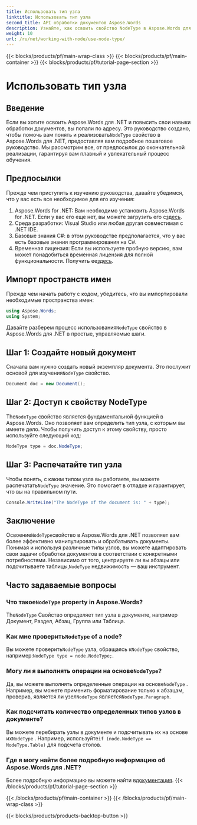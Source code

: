 ```yaml
---
title: Использовать тип узла
linktitle: Использовать тип узла
second_title: API обработки документов Aspose.Words
description: Узнайте, как освоить свойство NodeType в Aspose.Words для .NET с помощью нашего подробного руководства. Идеально подходит для разработчиков, желающих улучшить свои навыки обработки документов.
weight: 10
url: /ru/net/working-with-node/use-node-type/
---
```


{{< blocks/products/pf/main-wrap-class >}}
{{< blocks/products/pf/main-container >}}
{{< blocks/products/pf/tutorial-page-section >}}

# Использовать тип узла

## Введение

 Если вы хотите освоить Aspose.Words для .NET и повысить свои навыки обработки документов, вы попали по адресу. Это руководство создано, чтобы помочь вам понять и реализовать`NodeType` свойство в Aspose.Words для .NET, предоставляя вам подробное пошаговое руководство. Мы рассмотрим все, от предпосылок до окончательной реализации, гарантируя вам плавный и увлекательный процесс обучения.

## Предпосылки

Прежде чем приступить к изучению руководства, давайте убедимся, что у вас есть все необходимое для его изучения:

1.  Aspose.Words for .NET: Вам необходимо установить Aspose.Words for .NET. Если у вас его еще нет, вы можете загрузить его с[здесь](https://releases.aspose.com/words/net/).
2. Среда разработки: Visual Studio или любая другая совместимая с .NET IDE.
3. Базовые знания C#: в этом руководстве предполагается, что у вас есть базовые знания программирования на C#.
4. Временная лицензия: Если вы используете пробную версию, вам может понадобиться временная лицензия для полной функциональности. Получить ее[здесь](https://purchase.aspose.com/temporary-license/).

## Импорт пространств имен

Прежде чем начать работу с кодом, убедитесь, что вы импортировали необходимые пространства имен:

```csharp
using Aspose.Words;
using System;
```

 Давайте разберем процесс использования`NodeType` свойство в Aspose.Words для .NET в простые, управляемые шаги.

## Шаг 1: Создайте новый документ

 Сначала вам нужно создать новый экземпляр документа. Это послужит основой для изучения`NodeType` свойство.

```csharp
Document doc = new Document();
```

## Шаг 2: Доступ к свойству NodeType

 The`NodeType` свойство является фундаментальной функцией в Aspose.Words. Оно позволяет вам определить тип узла, с которым вы имеете дело. Чтобы получить доступ к этому свойству, просто используйте следующий код:

```csharp
NodeType type = doc.NodeType;
```

## Шаг 3: Распечатайте тип узла

 Чтобы понять, с каким типом узла вы работаете, вы можете распечатать`NodeType` значение. Это помогает в отладке и гарантирует, что вы на правильном пути.

```csharp
Console.WriteLine("The NodeType of the document is: " + type);
```

## Заключение

 Освоение`NodeType`свойство в Aspose.Words для .NET позволяет вам более эффективно манипулировать и обрабатывать документы. Понимая и используя различные типы узлов, вы можете адаптировать свои задачи обработки документов в соответствии с конкретными потребностями. Независимо от того, центрируете ли вы абзацы или подсчитываете таблицы,`NodeType` недвижимость — ваш инструмент.

## Часто задаваемые вопросы

###  Что такое`NodeType` property in Aspose.Words?

 The`NodeType` Свойство определяет тип узла в документе, например Документ, Раздел, Абзац, Группа или Таблица.

###  Как мне проверить`NodeType` of a node?

 Вы можете проверить`NodeType` узла, обращаясь к`NodeType` свойство, например:`NodeType type = node.NodeType;`.

###  Могу ли я выполнять операции на основе`NodeType`?

 Да, вы можете выполнять определенные операции на основе`NodeType` . Например, вы можете применить форматирование только к абзацам, проверив, является ли узел`NodeType` является`NodeType.Paragraph`.

### Как подсчитать количество определенных типов узлов в документе?

 Вы можете перебирать узлы в документе и подсчитывать их на основе их`NodeType` . Например, используйте`if (node.NodeType == NodeType.Table)` для подсчета столов.

### Где я могу найти более подробную информацию об Aspose.Words для .NET?

 Более подробную информацию вы можете найти в[документация](https://reference.aspose.com/words/net/).
{{< /blocks/products/pf/tutorial-page-section >}}

{{< /blocks/products/pf/main-container >}}
{{< /blocks/products/pf/main-wrap-class >}}

{{< blocks/products/products-backtop-button >}}

